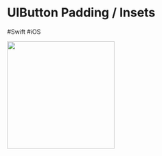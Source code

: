# UIButton Padding / Insets
#Swift #iOS

<img src = "https://user-images.githubusercontent.com/82731243/235440540-43f040e2-67c5-402d-a1e4-9418c904e6b3.png" width = '250'>


